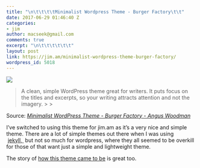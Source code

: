```yaml
---
title: "\n\t\t\t\tMinimalist Wordpress Theme - Burger Factory\t\t"
date: 2017-06-29 01:46:40 Z
categories:
- jim
author: macseek@gmail.com
comments: true
excerpt: "\n\t\t\t\t\t\t"
layout: post
link: https://jim.am/minimalist-wordpress-theme-burger-factory/
wordpress_id: 5018
---
```


[![](https://jim.am/wp-content/uploads/2017/06/screenshot.png)](https://anguswoodman.com/wordpress-theme-burger-factory/)




<blockquote>A clean, simple WordPress theme great for writers. It puts focus on the titles and excerpts, so your writing attracts attention and not the imagery.
> 
> </blockquote>




Source: _[Minimalist WordPress Theme - Burger Factory - Angus Woodman](https://anguswoodman.com/wordpress-theme-burger-factory/)_




I’ve switched to using this theme for jim.am as it’s a very nice and simple theme. There are a lot of simple themes out there when I was using  [jekyll, ](http://jekyllrb.com) but not so much for wordpress, where they all seemed to be overkill for those of that want just a simple and lightweight theme.




The story of [how this theme came to be](https://anguswoodman.com/new-look-is-born/) is great too.


		
